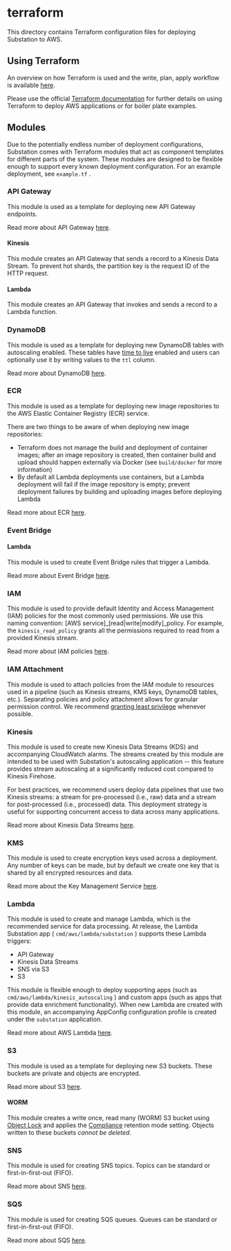 # terraform

This directory contains Terraform configuration files for deploying Substation to AWS.

## Using Terraform

An overview on how Terraform is used and the write, plan, apply workflow is available [here](https://www.terraform.io/intro).

Please use the official [Terraform documentation](https://registry.terraform.io/providers/hashicorp/aws/latest/docs) for further details on using Terraform to deploy AWS applications or for boiler plate examples.

## Modules

Due to the potentially endless number of deployment configurations, Substation comes with Terraform modules that act as component templates for different parts of the system. These modules are designed to be flexible enough to support every known deployment configuration. For an example deployment, see `example.tf` .

### API Gateway

This module is used as a template for deploying new API Gateway endpoints. 

Read more about API Gateway [here](https://aws.amazon.com/api-gateway/).

#### Kinesis

This module creates an API Gateway that sends a record to a Kinesis Data Stream. To prevent hot shards, the partition key is the request ID of the HTTP request.

#### Lambda

This module creates an API Gateway that invokes and sends a record to a Lambda function.

### DynamoDB

This module is used as a template for deploying new DynamoDB tables with autoscaling enabled. These tables have [time to live](https://docs.aws.amazon.com/amazondynamodb/latest/developerguide/TTL.html) enabled and users can optionally use it by writing values to the `ttl` column.

Read more about DynamoDB [here](https://aws.amazon.com/dynamodb/).

### ECR

This module is used as a template for deploying new image repositories to the AWS Elastic Container Registry (ECR) service.

There are two things to be aware of when deploying new image repositories:

* Terraform does not manage the build and deployment of container images; after an image repository is created, then container build and upload should happen externally via Docker (see `build/docker` for more information)
* By default all Lambda deployments use containers, but a Lambda deployment will fail if the image repository is empty; prevent deployment failures by building and uploading images before deploying Lambda

Read more about ECR [here](https://aws.amazon.com/ecr/).

### Event Bridge

#### Lambda

This module is used to create Event Bridge rules that trigger a Lambda.

Read more about Event Bridge [here](https://aws.amazon.com/eventbridge/).

### IAM

This module is used to provide default Identity and Access Management (IAM) policies for the most commonly used permissions. We use this naming convention: [AWS service]\_[read|write|modify]\_policy. For example, the `kinesis_read_policy` grants all the permissions required to read from a provided Kinesis stream.

Read more about IAM policies [here](https://docs.aws.amazon.com/IAM/latest/UserGuide/access_policies.html).

### IAM Attachment

This module is used to attach policies from the IAM module to resources used in a pipeline (such as Kinesis streams, KMS keys, DynamoDB tables, etc.). Separating policies and policy attachment allows for granular permission control. We recommend [granting least privilege](https://docs.aws.amazon.com/IAM/latest/UserGuide/best-practices.html#grant-least-privilege) whenever possible.

### Kinesis

This module is used to create new Kinesis Data Streams (KDS) and accompanying CloudWatch alarms. The streams created by this module are intended to be used with Substation's autoscaling application -- this feature provides stream autoscaling at a significantly reduced cost compared to Kinesis Firehose.

For best practices, we recommend users deploy data pipelines that use two Kinesis streams: a stream for pre-processed (i.e., raw) data and a stream for post-processed (i.e., processed) data. This deployment strategy is useful for supporting concurrent access to data across many applications.

Read more about Kinesis Data Streams [here](https://aws.amazon.com/kinesis/data-streams/).

### KMS

This module is used to create encryption keys used across a deployment. Any number of keys can be made, but by default we create one key that is shared by all encrypted resources and data.

Read more about the Key Management Service [here](https://aws.amazon.com/kms/).

### Lambda

This module is used to create and manage Lambda, which is the recommended service for data processing. At release, the Lambda Substation app ( `cmd/aws/lambda/substation` ) supports these Lambda triggers:

* API Gateway
* Kinesis Data Streams
* SNS via S3
* S3

This module is flexible enough to deploy supporting apps (such as `cmd/aws/lambda/kinesis_autoscaling` ) and custom apps (such as apps that provide data enrichment functionality). When new Lambda are created with this module, an accompanying AppConfig configuration profile is created under the `substation` application.

Read more about AWS Lambda [here](https://aws.amazon.com/lambda/).

### S3

This module is used as a template for deploying new S3 buckets. These buckets are private and objects are encrypted.

Read more about S3 [here](https://aws.amazon.com/s3/).

#### WORM

This module creates a write once, read many (WORM) S3 bucket using [Object Lock](https://docs.aws.amazon.com/AmazonS3/latest/userguide/object-lock-overview.html) and applies the [Compliance](https://docs.aws.amazon.com/AmazonS3/latest/userguide/object-lock-overview.html#object-lock-retention-modes) retention mode setting. Objects written to these buckets _*cannot be deleted*_.

### SNS

This module is used for creating SNS topics. Topics can be standard or first-in-first-out (FIFO).

Read more about SNS [here](https://aws.amazon.com/sns/).

### SQS

This module is used for creating SQS queues. Queues can be standard or first-in-first-out (FIFO).

Read more about SQS [here](https://aws.amazon.com/sqs/).
